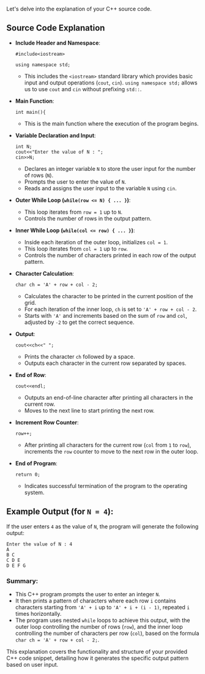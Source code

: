 Let's delve into the explanation of your C++ source code.

## Source Code Explanation
-  **Include Header and Namespace**:
    
   ```#include<iostream>```
    
	```using namespace std;``` 
    
    -   This includes the `<iostream>` standard library which provides basic input and output operations (`cout`, `cin`). `using namespace std;` allows us to use `cout` and `cin` without prefixing `std::`.

-  **Main Function**:
    
    `int main(){` 
    
    -   This is the main function where the execution of the program begins.

-  **Variable Declaration and Input**:
    
    
    ```
    int N;
    cout<<"Enter the value of N : ";
    cin>>N;
    ``` 
    
    -   Declares an integer variable `N` to store the user input for the number of rows (`N`).
    -   Prompts the user to enter the value of `N`.
    -   Reads and assigns the user input to the variable `N` using `cin`.

-  **Outer While Loop (`while(row <= N) { ... }`)**:
    
    -   This loop iterates from `row = 1` up to `N`.
    -   Controls the number of rows in the output pattern.

-  **Inner While Loop (`while(col <= row) { ... }`)**:
    
    -   Inside each iteration of the outer loop, initializes `col = 1`.
    -   This loop iterates from `col = 1` up to `row`.
    -   Controls the number of characters printed in each row of the output pattern.

-  **Character Calculation**:
    
    
    `char ch = 'A' + row + col - 2;` 
    
    -   Calculates the character to be printed in the current position of the grid.
    -   For each iteration of the inner loop, `ch` is set to `'A' + row + col - 2`.
    -   Starts with `'A'` and increments based on the sum of `row` and `col`, adjusted by `-2` to get the correct sequence.

-  **Output**:
    
    `cout<<ch<<" ";` 
    
    -   Prints the character `ch` followed by a space.
    -   Outputs each character in the current row separated by spaces.

- **End of Row**:
    
    
    `cout<<endl;` 
    
    -   Outputs an end-of-line character after printing all characters in the current row.
    -   Moves to the next line to start printing the next row.

-  **Increment Row Counter**:
    
    
    `row++;` 
    
    -   After printing all characters for the current row (`col` from `1` to `row`), increments the `row` counter to move to the next row in the outer loop.

-  **End of Program**:

    ```return 0;``` 
    
    - Indicates successful termination of the program to the operating system.

## Example Output (for `N = 4`):

If the user enters `4` as the value of `N`, the program will generate the following output:

```
Enter the value of N : 4
A 
B C 
C D E 
D E F G
``` 

### Summary:

-   This C++ program prompts the user to enter an integer `N`.
-   It then prints a pattern of characters where each row `i` contains characters starting from `'A' + i` up to `'A' + i + (i - 1)`, repeated `i` times horizontally.
-   The program uses nested `while` loops to achieve this output, with the outer loop controlling the number of rows (`row`), and the inner loop controlling the number of characters per row (`col`), based on the formula `char ch = 'A' + row + col - 2;`.

This explanation covers the functionality and structure of your provided C++ code snippet, detailing how it generates the specific output pattern based on user input.
